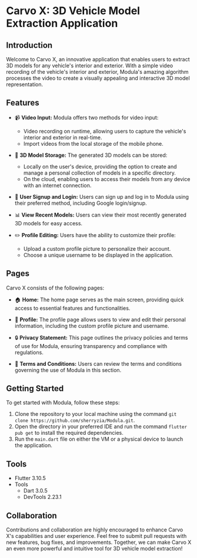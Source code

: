# Carvo X: 3D Vehicle Model Extraction Application



## Introduction

Welcome to Carvo X, an innovative application that enables users to extract 3D models for any vehicle's interior and exterior. With a simple video recording of the vehicle's interior and exterior, Modula's amazing algorithm processes the video to create a visually appealing and interactive 3D model representation.

## Features

- :video_camera: **Video Input:** Modula offers two methods for video input:
    - Video recording on runtime, allowing users to capture the vehicle's interior and exterior in real-time.
    - Import videos from the local storage of the mobile phone.

- :file_folder: **3D Model Storage:** The generated 3D models can be stored:
    - Locally on the user's device, providing the option to create and manage a personal collection of models in a specific directory.
    - On the cloud, enabling users to access their models from any device with an internet connection.

- :busts_in_silhouette: **User Signup and Login:** Users can sign up and log in to Modula using their preferred method, including Google login/signup.

- :bar_chart: **View Recent Models:** Users can view their most recently generated 3D models for easy access.

- :pencil2: **Profile Editing:** Users have the ability to customize their profile:
    - Upload a custom profile picture to personalize their account.
    - Choose a unique username to be displayed in the application.

## Pages

Carvo X consists of the following pages:

- :house: **Home:** The home page serves as the main screen, providing quick access to essential features and functionalities.

- :bust_in_silhouette: **Profile:** The profile page allows users to view and edit their personal information, including the custom profile picture and username.

- :lock: **Privacy Statement:** This page outlines the privacy policies and terms of use for Modula, ensuring transparency and compliance with regulations.

- :scroll: **Terms and Conditions:** Users can review the terms and conditions governing the use of Modula in this section.

## Getting Started

To get started with Modula, follow these steps:

1. Clone the repository to your local machine using the command `git clone https://github.com/sherryzia/Modula.git`.
2. Open the directory in your preferred IDE and run the command `flutter pub get` to install the required dependencies.
3. Run the `main.dart` file on either the VM or a physical device to launch the application.

## Tools

- Flutter 3.10.5
- Tools
    - Dart 3.0.5
    - DevTools 2.23.1

## Collaboration

Contributions and collaboration are highly encouraged to enhance Carvo X's capabilities and user experience. Feel free to submit pull requests with new features, bug fixes, and improvements. Together, we can make Carvo X an even more powerful and intuitive tool for 3D vehicle model extraction!
